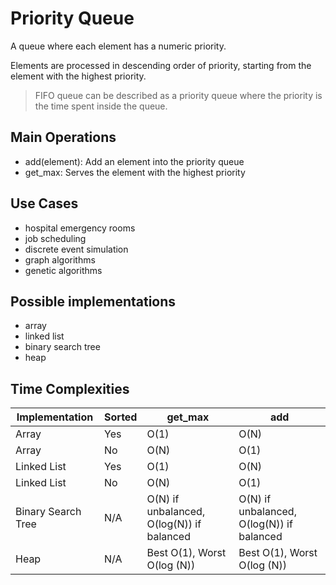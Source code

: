 # Priority Queue

A queue where each element has a numeric priority.

Elements are processed in descending order of priority, starting from the element with the highest priority.

> FIFO queue can be described as a priority queue where the priority is the time spent inside the queue.

## Main Operations

- add(element): Add an element into the priority queue
- get_max: Serves the element with the highest priority

## Use Cases

- hospital emergency rooms
- job scheduling
- discrete event simulation
- graph algorithms
- genetic algorithms

## Possible implementations

- array
- linked list
- binary search tree
- heap

## Time Complexities

| Implementation     | Sorted | get_max                                   | add                                       |
|--------------------|--------|-------------------------------------------|-------------------------------------------|
| Array              | Yes    | O(1)                                      | O(N)                                      |
| Array              | No     | O(N)                                      | O(1)                                      |
| Linked List        | Yes    | O(1)                                      | O(N)                                      |
| Linked List        | No     | O(N)                                      | O(1)                                      |
| Binary Search Tree | N/A    | O(N) if unbalanced, O(log(N)) if balanced | O(N) if unbalanced, O(log(N)) if balanced |
| Heap               | N/A    | Best O(1), Worst O(log (N))               | Best O(1), Worst O(log (N))               |
